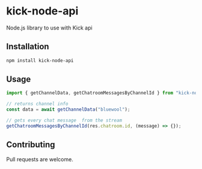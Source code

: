 # kick-node-api

Node.js library to use with Kick api

## Installation

```bash
npm install kick-node-api
```

## Usage

```javascript
import { getChannelData, getChatroomMessagesByChannelId } from "kick-node-api";

// returns channel info
const data = await getChannelData("bluewool");

// gets every chat message  from the stream
getChatroomMessagesByChannelId(res.chatroom.id, (message) => {});
```

## Contributing

Pull requests are welcome.

